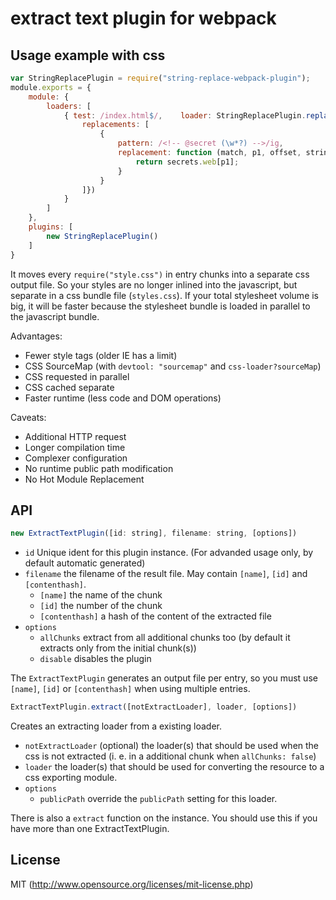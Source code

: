 # extract text plugin for webpack

## Usage example with css

``` javascript
var StringReplacePlugin = require("string-replace-webpack-plugin");
module.exports = {
	module: {
		loaders: [
			{ test: /index.html$/,    loader: StringReplacePlugin.replace({
                replacements: [
                    {
                        pattern: /<!-- @secret (\w*?) -->/ig,
                        replacement: function (match, p1, offset, string) {
                            return secrets.web[p1];
                        }
                    }
                ]})
            }
		]
	},
	plugins: [
		new StringReplacePlugin()
	]
}
```

It moves every `require("style.css")` in entry chunks into a separate css output file. So your styles are no longer inlined into the javascript, but separate in a css bundle file (`styles.css`). If your total stylesheet volume is big, it will be faster because the stylesheet bundle is loaded in parallel to the javascript bundle.

Advantages:

* Fewer style tags (older IE has a limit)
* CSS SourceMap (with `devtool: "sourcemap"` and `css-loader?sourceMap`)
* CSS requested in parallel
* CSS cached separate
* Faster runtime (less code and DOM operations)

Caveats:

* Additional HTTP request
* Longer compilation time
* Complexer configuration
* No runtime public path modification
* No Hot Module Replacement

## API

``` javascript
new ExtractTextPlugin([id: string], filename: string, [options])
```

* `id` Unique ident for this plugin instance. (For advanded usage only, by default automatic generated)
* `filename` the filename of the result file. May contain `[name]`, `[id]` and `[contenthash]`.
  * `[name]` the name of the chunk
  * `[id]` the number of the chunk
  * `[contenthash]` a hash of the content of the extracted file
* `options`
  * `allChunks` extract from all additional chunks too (by default it extracts only from the initial chunk(s))
  * `disable` disables the plugin

The `ExtractTextPlugin` generates an output file per entry, so you must use `[name]`, `[id]` or `[contenthash]` when using multiple entries.

``` javascript
ExtractTextPlugin.extract([notExtractLoader], loader, [options])
```

Creates an extracting loader from a existing loader.

* `notExtractLoader` (optional) the loader(s) that should be used when the css is not extracted (i. e. in a additional chunk when `allChunks: false`)
* `loader` the loader(s) that should be used for converting the resource to a css exporting module.
* `options`
  * `publicPath` override the `publicPath` setting for this loader.

There is also a `extract` function on the instance. You should use this if you have more than one ExtractTextPlugin.

## License

MIT (http://www.opensource.org/licenses/mit-license.php)
